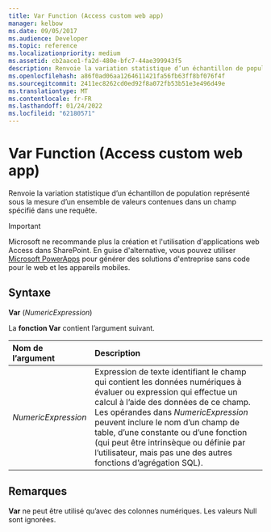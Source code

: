 ```yaml
---
title: Var Function (Access custom web app)
manager: kelbow
ms.date: 09/05/2017
ms.audience: Developer
ms.topic: reference
ms.localizationpriority: medium
ms.assetid: cb2aace1-fa2d-480e-bfc7-44ae399943f5
description: Renvoie la variation statistique d’un échantillon de population représenté sous la mesure d’un ensemble de valeurs contenues dans un champ spécifié dans une requête.
ms.openlocfilehash: a86f0ad06aa1264611421fa56fb63ff8bf076f4f
ms.sourcegitcommit: 2411ec8262cd0ed92f8a072fb53b51e3e496d49e
ms.translationtype: MT
ms.contentlocale: fr-FR
ms.lasthandoff: 01/24/2022
ms.locfileid: "62180571"
---
```

# <a name="var-function-access-custom-web-app"></a>Var Function (Access custom web app)

Renvoie la variation statistique d’un échantillon de population représenté sous la mesure d’un ensemble de valeurs contenues dans un champ spécifié dans une requête.
  
> [!IMPORTANT]
> Microsoft ne recommande plus la création et l'utilisation d'applications web Access dans SharePoint. En guise d'alternative, vous pouvez utiliser [Microsoft PowerApps](https://powerapps.microsoft.com/) pour générer des solutions d'entreprise sans code pour le web et les appareils mobiles.
  
## <a name="syntax"></a>Syntaxe

 **Var** (*NumericExpression*)
  
La **fonction Var** contient l’argument suivant.
  
|**Nom de l’argument**|**Description**|
|:-----|:-----|
| *NumericExpression*  <br/> |Expression de texte identifiant le champ qui contient les données numériques à évaluer ou expression qui effectue un calcul à l’aide des données de ce champ. Les opérandes dans *NumericExpression* peuvent inclure le nom d’un champ de table, d’une constante ou d’une fonction (qui peut être intrinsèque ou définie par l’utilisateur, mais pas une des autres fonctions d’agrégation SQL).  <br/> |

## <a name="remarks"></a>Remarques

 **Var** ne peut être utilisé qu’avec des colonnes numériques. Les valeurs Null sont ignorées. 